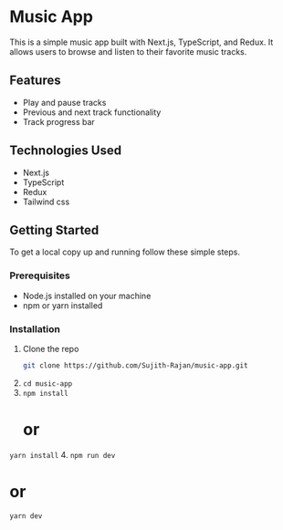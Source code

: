 # Music App

This is a simple music app built with Next.js, TypeScript, and Redux. It allows users to browse and listen to their favorite music tracks.

## Features

- Play and pause tracks
- Previous and next track functionality
- Track progress bar

## Technologies Used

- Next.js
- TypeScript
- Redux
- Tailwind css

## Getting Started

To get a local copy up and running follow these simple steps.

### Prerequisites

- Node.js installed on your machine
- npm or yarn installed

### Installation

1. Clone the repo
   ```sh
   git clone https://github.com/Sujith-Rajan/music-app.git

2. `cd music-app`
3. `npm install`
    # or
  `yarn install`
4. `npm run dev`
   # or
  `yarn dev`

  
  
